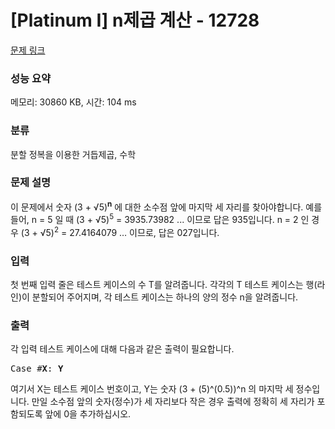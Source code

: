 # [Platinum I] n제곱 계산 - 12728 

[문제 링크](https://www.acmicpc.net/problem/12728) 

### 성능 요약

메모리: 30860 KB, 시간: 104 ms

### 분류

분할 정복을 이용한 거듭제곱, 수학

### 문제 설명

<p>이 문제에서 숫자 (3 + √5)<sup><strong>n</strong></sup> 에 대한 소수점 앞에 마지막 세 자리를 찾아야합니다. 예를 들어, n = 5 일 때 (3 + √5)<sup>5</sup>  = 3935.73982 ... 이므로 답은 935입니다. n = 2 인 경우 (3 + √5)<sup>2</sup> = 27.4164079 … 이므로, 답은 027입니다.</p>

### 입력 

 <p>첫 번째 입력 줄은 테스트 케이스의 수 T를 알려줍니다. 각각의 T 테스트 케이스는 행(라인)이 분할되어 주어지며, 각 테스트 케이스는 하나의 양의 정수 n을 알려줍니다.</p>

### 출력 

 <p>각 입력 테스트 케이스에 대해 다음과 같은 출력이 필요합니다.</p>

<pre>Case #<strong>X</strong>: <strong>Y</strong></pre>

<p dir="ltr">여기서 X는 테스트 케이스 번호이고, Y는 숫자 (3 + (5)^(0.5))^n 의 마지막 세 정수입니다. 만일 소수점 앞의 숫자(정수)가 세 자리보다 작은 경우 출력에 정확히 세 자리가 포함되도록 앞에 0을 추가하십시오.</p>

